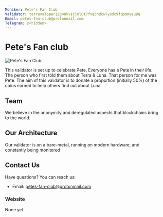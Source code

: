 ```yaml
---
Moniker: Pete's Fan Club
Validator: terravaloper12g4nkvsjjnl0t7fvq3hdcw7y8dc9fq69nyeu9q
Email: petes-fan-club@protonmail.com
Telegram: @<hidden>   
---
```



# Pete's Fan club
![Pete's Fan Club](https://avatars.githubusercontent.com/u/81114960?s=400&u=f5ca8d8a320cabe56b1450f0fcefaddcf27007e9&v=4)

This validator is set up to celebrate Pete. Everyone has a Pete in their life. The person who first told them about Terra & Luna. That person for me was Pete.
The aim of this validator is to donate a proportion (initially 50%) of the coins earned to help others find out about Luna. 


## Team
We believe in the anonymity and deregulated aspects that blockchains bring to the world. 

## Our Architecture

Our validator is on a bare-metal, running on modern hardware, and constantly being monitored

## Contact Us

Have questions? You can reach us:

- Email: petes-fan-club@protonmail.com

### Website
None yet
